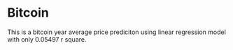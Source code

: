 # Bitcoin

This is a bitcoin year average price prediciton using linear regression model with only 0.05497 r square. 
